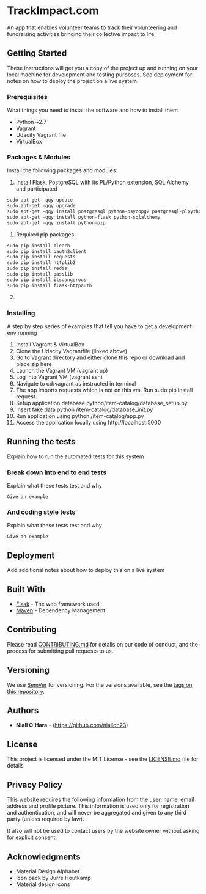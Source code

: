 # TrackImpact.com
An app that enables volunteer teams to track their volunteering and fundraising activities bringing their collective impact to life.


## Getting Started

These instructions will get you a copy of the project up and running on your local machine for development and testing purposes. See deployment for notes on how to deploy the project on a live system.

### Prerequisites

What things you need to install the software and how to install them

* Python ~2.7
* Vagrant
* Udacity Vagrant file
* VirtualBox

### Packages & Modules
Install the following packages and modules:

1. Install Flask, PostgreSQL with its PL/Python extension, SQL Alchemy and participated
```Python
sudo apt-get -qqy update
sudo apt-get -qqy upgrade
sudo apt-get -qqy install postgresql python-psycopg2 postgresql-plpython
sudo apt-get -qqy install python-flask python-sqlalchemy
sudo apt-get -qqy install python-pip
```

1. Required pip packages
``` Python
sudo pip install bleach
sudo pip install oauth2client
sudo pip install requests
sudo pip install httplib2
sudo pip install redis
sudo pip install passlib
sudo pip install itsdangerous
sudo pip install flask-httpauth
```
2.



### Installing

A step by step series of examples that tell you have to get a development env running

1. Install Vagrant & VirtualBox
2. Clone the Udacity Vagrantfile (linked above)
3. Go to Vagrant directory and either clone this repo or download and place zip here
4. Launch the Vagrant VM (vagrant up)
5. Log into Vagrant VM (vagrant ssh)
6. Navigate to cd/vagrant as instructed in terminal
7. The app imports requests which is not on this vm. Run sudo pip install request.
8. Setup application database python/item-catalog/database_setup.py
9. Insert fake data python /item-catalog/database_init.py
10. Run application using python /item-catalog/app.py
11. Access the application locally using http://localhost:5000


## Running the tests

Explain how to run the automated tests for this system

### Break down into end to end tests

Explain what these tests test and why

```
Give an example
```

### And coding style tests

Explain what these tests test and why

```
Give an example
```

## Deployment

Add additional notes about how to deploy this on a live system

## Built With

* [Flask](http://flask.pocoo.org/) - The web framework used
* [Maven](https://maven.apache.org/) - Dependency Management


## Contributing

Please read [CONTRIBUTING.md](https://gist.github.com/PurpleBooth/b24679402957c63ec426) for details on our code of conduct, and the process for submitting pull requests to us.

## Versioning

We use [SemVer](http://semver.org/) for versioning. For the versions available, see the [tags on this repository](https://github.com/your/project/tags).

## Authors

* **Niall O'Hara** - (https://github.com/nialloh23)


## License

This project is licensed under the MIT License - see the [LICENSE.md](LICENSE.md) file for details

## Privacy Policy
This website requires the following information from the user: name, email address and profile picture. This information is used only for registration and authentication, and will never be aggregated and given to any third party (unless required by law).

It also will not be used to contact users by the website owner without asking for explicit consent.

## Acknowledgments

* Material Design Alphabet
* Icon pack by Jurre Houtkamp
* Material design icons
